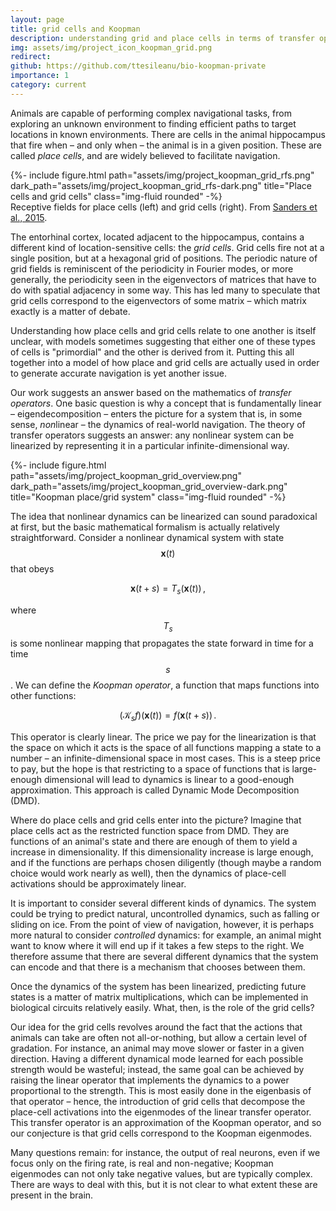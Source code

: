 ```yaml
---
layout: page
title: grid cells and Koopman
description: understanding grid and place cells in terms of transfer operators
img: assets/img/project_icon_koopman_grid.png
redirect: 
github: https://github.com/ttesileanu/bio-koopman-private
importance: 1
category: current
---
```


Animals are capable of performing complex navigational tasks, from exploring an unknown
environment to finding efficient paths to target locations in known environments. There
are cells in the animal hippocampus that fire when – and only when – the animal is in a
given position. These are called *place cells*, and are widely believed to facilitate
navigation.

<div class="row justify-content-sm-center">
    <div class="col-sm-10 mt-3 mt-md-0">
        {%- include figure.html path="assets/img/project_koopman_grid_rfs.png" dark_path="assets/img/project_koopman_grid_rfs-dark.png" title="Place cells and grid cells" class="img-fluid rounded" -%}
    </div>
    <div class="caption">
        Receptive fields for place cells (left) and grid cells (right). From <a href="https://www.sciencedirect.com/science/article/abs/pii/S0166223615002283">Sanders et al., 2015</a>.
    </div>
</div>

The entorhinal cortex, located adjacent to the hippocampus, contains a different kind of
location-sensitive cells: the *grid cells*. Grid cells fire not at a single position,
but at a hexagonal grid of positions. The periodic nature of grid fields is reminiscent
of the periodicity in Fourier modes, or more generally, the periodicity seen in the
eigenvectors of matrices that have to do with spatial adjacency in some way. This has
led many to speculate that grid cells correspond to the eigenvectors of some matrix –
which matrix exactly is a matter of debate.

Understanding how place cells and grid cells relate to one another is itself unclear,
with models sometimes suggesting that either one of these types of cells is "primordial"
and the other is derived from it. Putting this all together into a model of how place
and grid cells are actually used in order to generate accurate navigation is yet another
issue.

Our work suggests an answer based on the mathematics of *transfer operators*. One basic
question is why a concept that is fundamentally linear – eigendecomposition – enters the
picture for a system that is, in some sense, *non*linear – the dynamics of real-world
navigation. The theory of transfer operators suggests an answer: any nonlinear system
can be linearized by representing it in a particular infinite-dimensional way.

<div class="row justify-content-sm-center">
    <div class="col-sm-12 mt-3 mt-md-0">
        {%- include figure.html path="assets/img/project_koopman_grid_overview.png" dark_path="assets/img/project_koopman_grid_overview-dark.png" title="Koopman place/grid system" class="img-fluid rounded" -%}
    </div>
</div>

The idea that nonlinear dynamics can be linearized can sound paradoxical at first, but
the basic mathematical formalism is actually relatively straightforward. Consider a
nonlinear dynamical system with state $$\mathbf x(t)$$ that obeys

$$ \mathbf x(t+s) = T_s(\mathbf x(t))\,, $$

where $$T_s$$ is some nonlinear mapping that propagates the state forward in time for
a time $$s$$. We can define the *Koopman operator*, a function that maps functions into
other functions:

$$ (\mathcal K_s f)(\mathbf x(t)) = f(\mathbf x(t+s))\,. $$

This operator is clearly linear. The price we pay for the linearization is that the
space on which it acts is the space of all functions mapping a state to a number – an
infinite-dimensional space in most cases. This is a steep price to pay, but the hope is
that restricting to a space of functions that is large-enough dimensional will lead to
dynamics is linear to a good-enough approximation. This approach is called Dynamic Mode
Decomposition (DMD).

Where do place cells and grid cells enter into the picture? Imagine that place cells act
as the restricted function space from DMD. They are functions of an animal's state and
there are enough of them to yield a increase in dimensionality. If this dimensionality
increase is large enough, and if the functions are perhaps chosen diligently (though
maybe a random choice would work nearly as well), then the dynamics of place-cell
activations should be approximately linear.

It is important to consider several different kinds of dynamics. The system could be
trying to predict natural, uncontrolled dynamics, such as falling or sliding on ice.
From the point of view of navigation, however, it is perhaps more natural to consider
*controlled* dynamics: for example, an animal might want to know where it will end up if
it takes a few steps to the right. We therefore assume that there are several different
dynamics that the system can encode and that there is a mechanism that chooses between
them.

Once the dynamics of the system has been linearized, predicting future states is a
matter of matrix multiplications, which can be implemented in biological circuits
relatively easily. What, then, is the role of the grid cells?

Our idea for the grid cells revolves around the fact that the actions that animals can
take are often not all-or-nothing, but allow a certain level of gradation. For instance,
an animal may move slower or faster in a given direction. Having a different dynamical
mode learned for each possible strength would be wasteful; instead, the same goal can be
achieved by raising the linear operator that implements the dynamics to a power
proportional to the strength. This is most easily done in the eigenbasis of that
operator – hence, the introduction of grid cells that decompose the place-cell
activations into the eigenmodes of the linear transfer operator. This transfer operator
is an approximation of the Koopman operator, and so our conjecture is that grid cells
correspond to the Koopman eigenmodes.

Many questions remain: for instance, the output of real neurons, even if we focus only
on the firing rate, is real and non-negative; Koopman eigenmodes can not only take
negative values, but are typically complex. There are ways to deal with this, but it is
not clear to what extent these are present in the brain.
